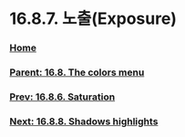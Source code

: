 # 16.8.7. 노출(Exposure)

### [Home](./00-home.md)
### [Parent: 16.8. The colors menu](./16-08-00-the-colors-menu.md)
### [Prev: 16.8.6. Saturation](./16-08-06-saturation.md)
### [Next: 16.8.8. Shadows highlights](./16-08-08-shadows-highlights.md)
